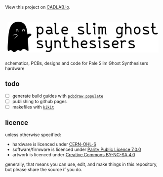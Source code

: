 View this project on [CADLAB.io](https://cadlab.io/project/26113). 

<h1 align="center">
	<img alt="Pale Slim Ghost Synthesisers" src="etc/Logo.png" height="100">
</h1>

schematics, PCBs, designs and code for Pale Slim Ghost Synthesisers hardware

## todo

- [ ] generate build guides with [`pcbdraw populate`](https://github.com/yaqwsx/PcbDraw/blob/master/doc/populate.md)
- [ ] publishing to github pages
- [ ] makefiles with [`kikit`](https://github.com/yaqwsx/KiKit)

## licence

unless otherwise specified:

- hardware is licenced under [CERN-OHL-S](licence-hardware.txt)
- software/firmware is licenced under [Parity Public Licence 7.0.0](licence.md)
- artwork is licenced under [Creative Commons BY-NC-SA 4.0](https://creativecommons.org/licenses/by-nc-sa/4.0/)

generally, that means you can use, edit, and make things in this repository, but please share the source if you do.

